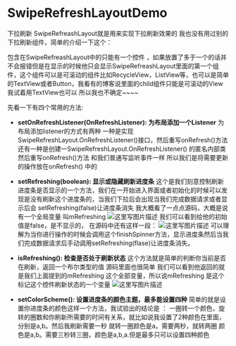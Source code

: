 # SwipeRefreshLayoutDemo
下拉刷新
SwipeRefreashLayout就是用来实现下拉刷新效果的 
我也没有用过别的下拉刷新组件，简单的介绍一下这个：

包含在SwipeRefreashLayout中的只能有一个控件 ，如果放置了多于一个的话并不会报错但是在显示的时候他只会显示SwipeRefreashLayout里面的第一个组件，这个组件可以是可滚动的组件比如RecycleView，ListView等，也可以是简单的TextView或者Button，我看有的博客说里面的child组件只能是可滚动的View 我试着用TextView也可以 
所以我也不确定~~~~



先看一下有四个常用的方法:

 -  **setOnRefreshListener(OnRefreshListener): 为布局添加一个Listener**
为布局添加listener的方式有两种
一种是实现SwipeRefreshLayout.OnRefreshListener()接口，然后重写onRefresh()方法
还有一种是创建一SwipeRefreshLayout.OnRefreshListener()
的匿名内部类 然后重写onRefresh()方法 和我们普通写监听事件一样 所以我们是将需要更新的操作放在onRefresh()
中的

 - **setRefreshing(boolean): 显示或隐藏刷新进度条**
这个是我们刻意控制刷新进度条是否显示的一个方法，我们在一开始进入界面或者初始化的时候可以发现是没有刷新这个进度条的，当我们下拉后会出现当我们完成数据请求或者显示后会 setRefreshing(false)让进度条消失
我大概看了一点点源码，大概是说有一个全局变量
叫mRefreshing 
![这里写图片描述](http://img.blog.csdn.net/20161127172422134)
我们可以看到给他的初始值是false，是不显示的，
在源码中还有这样一段：
![这里写图片描述](http://img.blog.csdn.net/20161127172513947)
可以理解为当你进行操作的时候会调用这个finishSpinner方法，显示进度条然后当我们完成数据请求后手动调用setRefreshing(flase)让进度条消失。
 - **isRefreshing(): 检查是否处于刷新状态**
这个方法就是简单的判断你当前是否在刷新，返回一个布尔类型的值 
源码里面也很简单 
我们可以看到他返回的就是我们上面提到的mRefreshing 这个全部变量，所以说mRefreshing 
是这个标记这个控件刷新状态的一个变量
![这里写图片描述](http://img.blog.csdn.net/20161127173737362)

 - **setColorScheme(): 设置进度条的颜色主题，最多能设置四种**
  简单的就是设置你进度条的颜色这样一个方法，我试验出的结论是 ：
一圈转一个颜色，旋转的圈数和你刷新所需要的时间有关系，就比如说我设置了2种颜色在里面，分别是a,b。然后我刷新需要一秒 就转一圈颜色是a。需要两秒，就转两圈 颜色是a,b。需要三秒转三圈，颜色是a,b,a.但是最多只可以设置四种颜色


 




